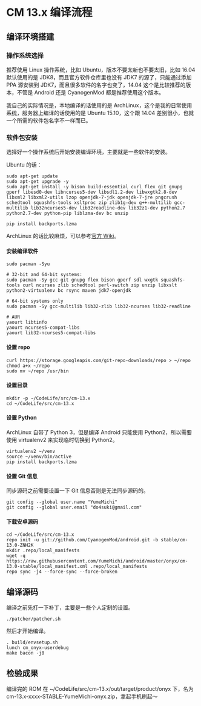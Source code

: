 # CM 13.x 编译流程

## 编译环境搭建

### 操作系统选择
推荐使用 Linux 操作系统，比如 Ubuntu，版本不要太新也不要太旧，比如 16.04 默认使用的是 JDK8，而且官方软件仓库里也没有 JDK7 的源了，只能通过添加 PPA 源安装到 JDK7，而且很多软件的名字也变了，14.04 这个是比较推荐的版本，不管是 Android 还是 CyanogenMod 都是推荐使用这个版本。

我自己的实际情况是，本地编译的话使用的是 ArchLinux，这个是我的日常使用系统，服务器上编译的话使用的是 Ubuntu 15.10，这个跟 14.04 差别很小，也就一个所需的软件包名字不一样而已。

### 软件包安装
选择好一个操作系统后开始安装编译环境，主要就是一些软件的安装。

Ubuntu 的话：
```
sudo apt-get update
sudo apt-get upgrade -y
sudo apt-get install -y bison build-essential curl flex git gnupg gperf libesd0-dev libncurses5-dev libsdl1.2-dev libwxgtk2.8-dev libxml2 libxml2-utils lzop openjdk-7-jdk openjdk-7-jre pngcrush schedtool squashfs-tools xsltproc zip zlib1g-dev g++-multilib gcc-multilib lib32ncurses5-dev lib32readline-dev lib32z1-dev python2.7 python2.7-dev python-pip liblzma-dev bc unzip

pip install backports.lzma
```

ArchLinux 的话比较麻烦，可以参考[官方 Wiki](https://wiki.archlinux.org/index.php/android)。
#### 安装编译软件
```
sudo pacman -Syu

# 32-bit and 64-bit systems:
sudo pacman -Sy gcc git gnupg flex bison gperf sdl wxgtk squashfs-tools curl ncurses zlib schedtool perl-switch zip unzip libxslt python2-virtualenv bc rsync maven jdk7-openjdk

# 64-bit systems only
sudo pacman -Sy gcc-multilib lib32-zlib lib32-ncurses lib32-readline

# AUR
yaourt libtinfo
yaourt ncurses5-compat-libs
yaourt lib32-ncurses5-compat-libs
```

#### 设置 repo
```
curl https://storage.googleapis.com/git-repo-downloads/repo > ~/repo
chmod a+x ~/repo
sudo mv ~/repo /usr/bin
```

#### 设置目录
```
mkdir -p ~/CodeLife/src/cm-13.x
cd ~/CodeLife/src/cm-13.x
```

#### 设置 Python
ArchLinux 自带了 Python 3，但是编译 Android 只能使用 Python2，所以需要使用 virtualenv2 来实现临时切换到 Python2。
```
virtualenv2 ~/venv
source ~/venv/bin/active
pip install backports.lzma
```

#### 设置 Git 信息
同步源码之前需要设置一下 Git 信息否则是无法同步源码的。
```
git config --global user.name "YumeMichi"
git config --global user.email "do4suki@gmail.com"
```

#### 下载安卓源码
```
cd ~/CodeLife/src/cm-13.x
repo init -u git://github.com/CyanogenMod/android.git -b stable/cm-13.0-ZNH2K
mkdir .repo/local_manifests
wget -q https://raw.githubusercontent.com/YumeMichi/android/master/onyx/cm-13.0-stable/local_manifest.xml .repo/local_manifests
repo sync -j4 --force-sync --force-broken
```

## 编译源码
编译之前先打一下补丁，主要是一些个人定制的设置。
```
./patcher/patcher.sh
```
然后才开始编译。
```
. build/envsetup.sh
lunch cm_onyx-userdebug
make bacon -j8
```

## 检验成果
编译完的 ROM 在 ~/CodeLife/src/cm-13.x/out/target/product/onyx 下，名为 cm-13.x-xxxx-STABLE-YumeMichi-onyx.zip，拿起手机刷起～